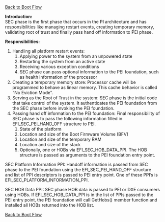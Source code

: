 [Back to Boot Flow](BootFlow.md)

**Introduction:**  
SEC phase is the first phase that occurs in the PI architecture and has responsibilities like managing restart events, creating temporary memory, validating root of trust and finally pass hand off information to PEI phase.

**Responsibilities:**
1. Handling all platform restart events:
   1. Applying power to the system from an unpowered state
   1. Restarting the system from an active state
   1. Receiving various exception conditions
   1. SEC phase can pass optional information to the PEI foundation, such as health information of the processor
1. Creating a temporary memory store: Processor cache will be programmed to behave as linear memory. This cache behavior is called “No Eviction Mode”.
1. Serving as the Root of Trust in the system: SEC phase is the initial code that take control of the system. It authenticates the PEI foundation from the SEC phase before invoking the PEI foundation.
1. Passing hand off information to the PEI foundation: Final responsibility of SEC phase is to pass the following information filled in EFI_SEC_PEI_HAND_OFF structure to PEI.
   1. State of the platform
   1. Location and size of the Boot Firmware Volume (BFV)
   1. Location and size of the temporary RAM
   1. Location and size of the stack
   1. Optionally, one or HOBs via EFI_SEC_HOB_DATA_PPI. The HOB structure is passed as arguments to the PEI foundation entry point.

SEC Platform Information PPI: Handoff information is passed from SEC phase to the PEI foundation using the EFI_SEC_PEI_HAND_OFF structure and list of PPI descriptors is passed to PEI entry point. One of these PPI’s is EFI_SEC_PLATFORM_INFORMATION_PPI.

SEC HOB Data PPI: SEC phase HOB data is passed to PEI or DXE consumers using HOBs. If EFI_SEC_HOB_DATA_PPI is in the list of PPIs passed to the PEI entry point, the PEI foundation will call GetHobs() member function and installed all HOBs returned into the HOB list.

[Back to Boot Flow](BootFlow.md)
